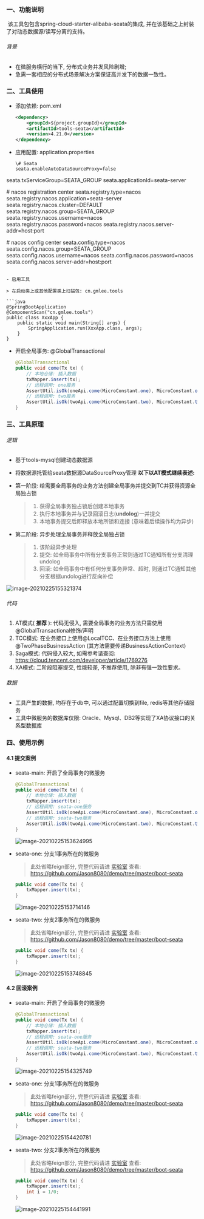 ### 一、功能说明

​		该工具包包含spring-cloud-starter-alibaba-seata的集成, 并在该基础之上封装了对动态数据源/读写分离的支持。

###### 背景

- 在微服务横行的当下, 分布式业务并发风险剧增; 
- 急需一套相应的分布式场景解决方案保证高并发下的数据一致性。



### 二、工具使用

- 添加依赖: pom.xml

  ```xml
  <dependency>
      <groupId>${project.groupId}</groupId>
      <artifactId>tools-seata</artifactId>
      <version>4.21.0</version>
  </dependency>
  ```

- 应用配置: application.properties

  ```properties
  \# Seata
  seata.enableAutoDataSourceProxy=false
seata.txServiceGroup=SEATA_GROUP
  seata.applicationId=seata-server
  
  \# nacos registration center
  seata.registry.type=nacos
  seata.registry.nacos.application=seata-server
  seata.registry.nacos.cluster=DEFAULT
  seata.registry.nacos.group=SEATA_GROUP
  seata.registry.nacos.username=nacos
  seata.registry.nacos.password=nacos
  seata.registry.nacos.server-addr=host:port
  
  \# nacos config center
  seata.config.type=nacos
  seata.config.nacos.group=SEATA_GROUP
  seata.config.nacos.username=nacos
  seata.config.nacos.password=nacos
  seata.config.nacos.server-addr=host:port
  ```
  
- 启用工具

  > 在启动类上或其他配置类上扫描包: cn.gmlee.tools

  ```java
  @SpringBootApplication
  @ComponentScan("cn.gmlee.tools")
  public class XxxApp {
      public static void main(String[] args) {
          SpringApplication.run(XxxApp.class, args);
      }
  }
  ```


- 开启全局事务: @GlobalTransactional

  ```java
  @GlobalTransactional
  public void come(Tx tx) {
      // 本地仓储: 插入数据
      txMapper.insert(tx);
      // 远程调用: one服务
      AssertUtil.isOk(oneApi.come(MicroConstant.one), MicroConstant.one+": 远程服务异常");
      // 远程调用: two服务
      AssertUtil.isOk(twoApi.come(MicroConstant.two), MicroConstant.two+": 远程服务异常");
  }
  ```



### 三、工具原理

###### 逻辑

- 基于tools-mysql创建动态数据源

- 将数据源托管给seata数据源DataSourceProxy管理 **以下以AT模式继续表述:**

- 第一阶段: 给需要全局事务的业务方法创建全局事务并提交到TC并获得资源全局独占锁

  > 1. 获得全局事务独占锁后创建本地事务
  > 2. 执行本地事务并与记录回滚日志(**undolog**)一并提交
  > 3. 本地事务提交后即释放本地所锁和连接 (意味着后续操作均为异步)

- 第二阶段: 异步处理全局事务并释放全局独占锁

  > 1. 该阶段异步处理
  > 2. 提交: 如全局事务中所有分支事务正常则通过TC通知所有分支清理undolog
  > 3. 回滚: 如全局事务中有任何分支事务异常、超时, 则通过TC通知其他分支根据undolog进行反向补偿

![image-20210225155321374](E:\PRO\gm\TOOLS\doc\Seata-分布式事务方案集成简要说明.assets\image-20210225155321374.png) 

###### 代码

1. AT模式( **推荐** ): 代码无侵入, 需要全局事务的业务方法只需使用@GlobalTransactional修饰/声明
2. TCC模式: 在业务接口上使用@LocalTCC、在业务接口方法上使用@TwoPhaseBusinessAction (其方法需要传递BusinessActionContext)
3. Saga模式: 代码侵入较大, 如需参考请查阅: https://cloud.tencent.com/developer/article/1769276
4. XA模式: 二阶段阻塞提交, 性能较差, 不推荐使用, 除非有强一致性要求。



###### 数据

- 工具产生的数据, 均存在于db中, 可以通过配置切换到file, redis等其他存储服务
- 工具中微服务的数据库仅限: Oracle、Mysql、DB2等实现了XA协议接口的关系型数据库





### 四、使用示例

#### 4.1 提交案例

- seata-main: 开启了全局事务的微服务

  ```java
  @GlobalTransactional
  public void come(Tx tx) {
      // 本地仓储: 插入数据
      txMapper.insert(tx);
      // 远程调用: seata-one服务
      AssertUtil.isOk(oneApi.come(MicroConstant.one), MicroConstant.one+": 远程服务异常");
      // 远程调用: seata-two服务
      AssertUtil.isOk(twoApi.come(MicroConstant.two), MicroConstant.two+": 远程服务异常");
  }
  ```
  
  ![image-20210225153624995](E:\PRO\gm\TOOLS\doc\Seata-分布式事务方案集成简要说明.assets\image-20210225153624995.png) 
  
- seata-one: 分支1事务所在的微服务

  > 此处省略feign部分, 完整代码请进 [实验室](https://github.com/Jason8080/demo/tree/master/boot-seata) 查看: https://github.com/Jason8080/demo/tree/master/boot-seata

  ```java
  public void come(Tx tx) {
      txMapper.insert(tx);
  }
  ```

  ![image-20210225153714146](E:\PRO\gm\TOOLS\doc\Seata-分布式事务方案集成简要说明.assets\image-20210225153714146.png) 

- seata-two: 分支2事务所在的微服务

  > 此处省略feign部分, 完整代码请进 [实验室](https://github.com/Jason8080/demo/tree/master/boot-seata) 查看: https://github.com/Jason8080/demo/tree/master/boot-seata
  
  ```java
  public void come(Tx tx) {
      txMapper.insert(tx);
  }
  ```
  
  ![image-20210225153748845](E:\PRO\gm\TOOLS\doc\Seata-分布式事务方案集成简要说明.assets\image-20210225153748845.png) 

#### 4.2 回滚案例

- seata-main: 开启了全局事务的微服务

  ```java
  @GlobalTransactional
  public void come(Tx tx) {
      // 本地仓储: 插入数据
      txMapper.insert(tx);
      // 远程调用: seata-one服务
      AssertUtil.isOk(oneApi.come(MicroConstant.one), MicroConstant.one+": 远程服务异常");
      // 远程调用: seata-two服务
      AssertUtil.isOk(twoApi.come(MicroConstant.two), MicroConstant.two+": 远程服务异常");
  }
  ```

   ![image-20210225154325749](E:\PRO\gm\TOOLS\doc\Seata-分布式事务方案集成简要说明.assets\image-20210225154325749.png)

- seata-one: 分支1事务所在的微服务

  > 此处省略feign部分, 完整代码请进 [实验室](https://github.com/Jason8080/demo/tree/master/boot-seata) 查看: https://github.com/Jason8080/demo/tree/master/boot-seata

  ```java
  public void come(Tx tx) {
      txMapper.insert(tx);
  }
  ```

  ![image-20210225154420781](E:\PRO\gm\TOOLS\doc\Seata-分布式事务方案集成简要说明.assets\image-20210225154420781.png)

- seata-two: 分支2事务所在的微服务

  > 此处省略feign部分, 完整代码请进 [实验室](https://github.com/Jason8080/demo/tree/master/boot-seata) 查看: https://github.com/Jason8080/demo/tree/master/boot-seata

  ```java
  public void come(Tx tx) {
      txMapper.insert(tx);
      int i = 1/0;
  }
  ```

  ![image-20210225154441991](E:\PRO\gm\TOOLS\doc\Seata-分布式事务方案集成简要说明.assets\image-20210225154441991.png)

